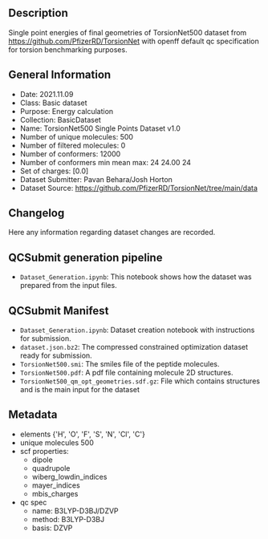 ## Description

Single point energies of final geometries of TorsionNet500 dataset from https://github.com/PfizerRD/TorsionNet with openff default qc specification for torsion benchmarking purposes. 

## General Information

 - Date: 2021.11.09
 - Class: Basic dataset 
 - Purpose: Energy calculation
 - Collection: BasicDataset
 - Name: TorsionNet500 Single Points Dataset v1.0
 - Number of unique molecules:        500
 - Number of filtered molecules:      0
 - Number of conformers:              12000
 - Number of conformers min mean max: 24  24.00 24
 - Set of charges: [0.0]
 - Dataset Submitter: Pavan Behara/Josh Horton
 - Dataset Source: https://github.com/PfizerRD/TorsionNet/tree/main/data

## Changelog

Here any information regarding dataset changes are recorded.

## QCSubmit generation pipeline

 - `Dataset_Generation.ipynb`: This notebook shows how the dataset was prepared from the input files. 
 
## QCSubmit Manifest

- `Dataset_Generation.ipynb`: Dataset creation notebook with instructions for submission.
- `dataset.json.bz2`: The compressed constrained optimization dataset ready for submission.
- `TorsionNet500.smi`: The smiles file of the peptide molecules.
- `TorsionNet500.pdf`: A pdf file containing molecule 2D structures.
- `TorsionNet500_qm_opt_geometries.sdf.gz`: File which contains structures and is the main input for the dataset
 
## Metadata

- elements {'H', 'O', 'F', 'S', 'N', 'Cl', 'C'} 
- unique molecules 500
- scf properties:
    - dipole
    - quadrupole
    - wiberg_lowdin_indices
    - mayer_indices
    - mbis_charges
- qc spec
    - name: B3LYP-D3BJ/DZVP
    - method: B3LYP-D3BJ
    - basis: DZVP
